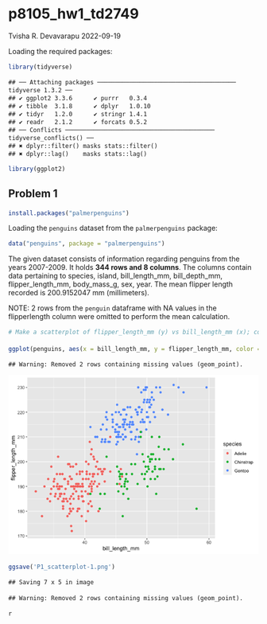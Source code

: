p8105_hw1_td2749
================
Tvisha R. Devavarapu
2022-09-19

Loading the required packages:

``` r
library(tidyverse)
```

    ## ── Attaching packages ─────────────────────────────────────── tidyverse 1.3.2 ──
    ## ✔ ggplot2 3.3.6      ✔ purrr   0.3.4 
    ## ✔ tibble  3.1.8      ✔ dplyr   1.0.10
    ## ✔ tidyr   1.2.0      ✔ stringr 1.4.1 
    ## ✔ readr   2.1.2      ✔ forcats 0.5.2 
    ## ── Conflicts ────────────────────────────────────────── tidyverse_conflicts() ──
    ## ✖ dplyr::filter() masks stats::filter()
    ## ✖ dplyr::lag()    masks stats::lag()

``` r
library(ggplot2)
```

## Problem 1

``` r
install.packages("palmerpenguins")
```

Loading the `penguins` dataset from the `palmerpenguins` package:

``` r
data("penguins", package = "palmerpenguins")
```

The given dataset consists of information regarding penguins from the
years 2007-2009. It holds **344 rows and 8 columns**. The columns
contain data pertaining to species, island, bill_length_mm,
bill_depth_mm, flipper_length_mm, body_mass_g, sex, year. The mean
flipper length recorded is 200.9152047 mm (millimeters).

NOTE: 2 rows from the `penguin` dataframe with NA values in the
flipperlength column were omitted to perform the mean calculation.

``` r
# Make a scatterplot of flipper_length_mm (y) vs bill_length_mm (x); color points using the species variable 

ggplot(penguins, aes(x = bill_length_mm, y = flipper_length_mm, color = species)) + geom_point()
```

    ## Warning: Removed 2 rows containing missing values (geom_point).

![](p8105_hw1_td2749_files/figure-gfm/P1_scatterplot-1.png)<!-- -->

``` r
ggsave('P1_scatterplot-1.png')
```

    ## Saving 7 x 5 in image

    ## Warning: Removed 2 rows containing missing values (geom_point).

`r`
